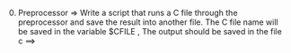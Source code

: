 0. Preprocessor => Write a script that runs a C file through the preprocessor and save the result into another file. The C file name will be saved in the variable $CFILE , The output should be saved in the file c
==> 
